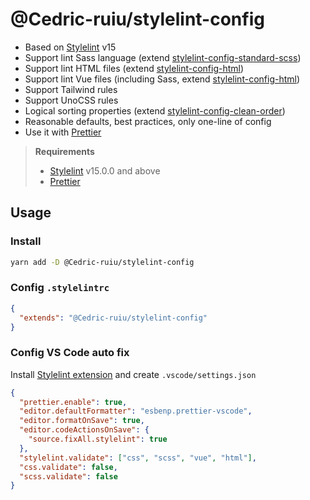 # @Cedric-ruiu/stylelint-config

- Based on [Stylelint](https://stylelint.io/) v15
- Support lint Sass language (extend [stylelint-config-standard-scss](https://github.com/stylelint-scss/stylelint-config-standard-scss))
- Support lint HTML files (extend [stylelint-config-html](https://github.com/ota-meshi/stylelint-config-html))
- Support lint Vue files (including Sass, extend [stylelint-config-html](https://github.com/ota-meshi/stylelint-config-html))
- Support Tailwind rules
- Support UnoCSS rules
- Logical sorting properties (extend [stylelint-config-clean-order](https://github.com/kutsan/stylelint-config-clean-order))
- Reasonable defaults, best practices, only one-line of config
- Use it with [Prettier](https://prettier.io/)

> **Requirements**
>
> - [Stylelint](https://stylelint.io/) v15.0.0 and above
> - [Prettier](https://prettier.io/)

## Usage

### Install

```bash
yarn add -D @Cedric-ruiu/stylelint-config
```

### Config `.stylelintrc`

```json
{
  "extends": "@Cedric-ruiu/stylelint-config"
}
```

### Config VS Code auto fix

Install [Stylelint extension](https://marketplace.visualstudio.com/items?itemName=dbaeumer.vscode-eslint) and create `.vscode/settings.json`

```json
{
  "prettier.enable": true,
  "editor.defaultFormatter": "esbenp.prettier-vscode",
  "editor.formatOnSave": true,
  "editor.codeActionsOnSave": {
    "source.fixAll.stylelint": true
  },
  "stylelint.validate": ["css", "scss", "vue", "html"],
  "css.validate": false,
  "scss.validate": false
}
```

